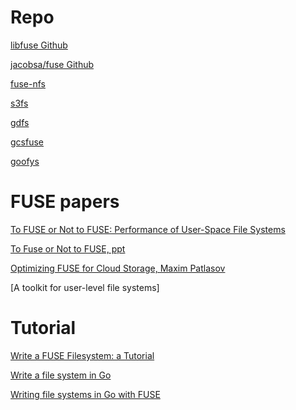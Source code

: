 # Repo

[libfuse Github][libfuse_github]

[jacobsa/fuse Github][jacobas_fuse_github]

[fuse-nfs][fuse-nfs_github]

[s3fs][s3fs]

[gdfs][gdfs]

[gcsfuse][gcsfuse]

[goofys][goofys]


# FUSE papers

[To FUSE or Not to FUSE: Performance of User-Space File Systems][ToFuseNotToFuse]

[To Fuse or Not to FUSE, ppt][ToFuseNotToFusePPT]

[Optimizing FUSE for Cloud Storage, Maxim Patlasov][opt_fuse_cloud_storage]

[A toolkit for user-level file systems]


# Tutorial

[Write a FUSE Filesystem: a Tutorial][write_fuse_fs_tutorial]

[Write a file system in Go][write_fuse_fs_go]

[Writing file systems in Go with FUSE][write_fuse_fs_gofuse]


[libfuse_github]:https://github.com/libfuse/
[jacobas_fuse_github]:https://github.com/jacobsa/fuse
[fuse-nfs_github]:https://github.com/sahlberg/fuse-nfs
[s3fs]:https://github.com/s3fs-fuse/s3fs-fuse
[gdfs]:https://github.com/robin-thomas/GDFS
[gcsfuse]:https://github.com/GoogleCloudPlatform/gcsfuse
[goofys]:https://github.com/kahing/goofys
[ToFuseNotToFuse]:https://www.usenix.org/system/files/conference/fast17/fast17-vangoor.pdf.
[ToFuseNotToFusePPT]:https://www.usenix.org/sites/default/files/conference/protected-files/fast17_slides_vangoor.pdf
[opt_fuse_cloud_storage]:https://events.static.linuxfound.org/sites/events/files/slides/MPatlasov_Optimizing_FUSE_for_Cloud_Storage_0.pdf
[write_fuse_fs_tutorial]:https://www.cs.nmsu.edu/~pfeiffer/fuse-tutorial/
[write_fuse_fs_go]:https://bazil.org/talks/2013-06-10-la-gophers/#1
[write_fuse_fs_gofuse]:https://blog.gopheracademy.com/advent-2014/fuse-zipfs/